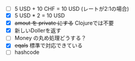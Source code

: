 - [ ] 5 USD + 10 CHF = 10 USD (レートが2:1の場合)
- [x] 5 USD * 2 = 10 USD
- [x] ~~amout を private にする~~ Clojureでは不要
- [x] 新しいDollerを返す
- [ ] Money の丸め処理どうする？
- [x] ~~eqals~~ 標準で対応できている
- [ ] hashcode